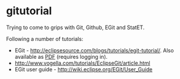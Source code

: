 # gitutorial

Trying to come to grips with Git, Github, EGit and StatET.

Following a number of tutorials:
<ul>
<li>EGit - <a href='http://eclipsesource.com/blogs/tutorials/egit-tutorial/' target='_blank'>http://eclipsesource.com/blogs/tutorials/egit-tutorial/</a>. Also available as <a href='http://eclipsesource.com/en/about/contact-us/egit-tutorial-pdf-download/' target='_blank'>PDF</a> (requires logging in).
<li><a href='http://www.vogella.com/tutorials/EclipseGit/article.html' target='_blank'>http://www.vogella.com/tutorials/EclipseGit/article.html</a>
<li>EGit user guide - <a href='http://wiki.eclipse.org/EGit/User_Guide' target='_blank'>http://wiki.eclipse.org/EGit/User_Guide</a>
</ul>
